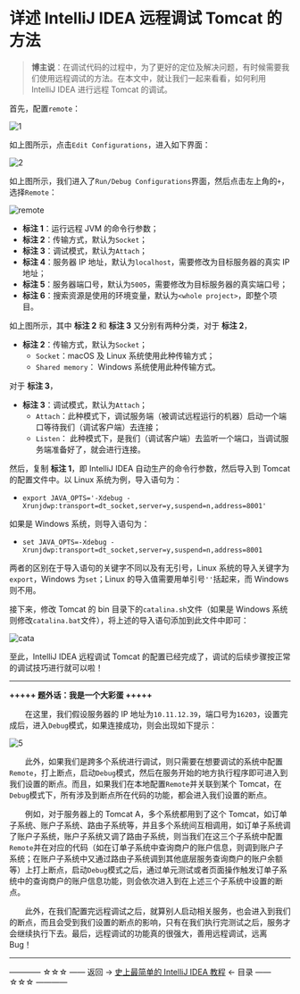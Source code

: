 # 详述 IntelliJ IDEA 远程调试 Tomcat 的方法

> **博主说**：在调试代码的过程中，为了更好的定位及解决问题，有时候需要我们使用远程调试的方法。在本文中，就让我们一起来看看，如何利用 IntelliJ IDEA 进行远程 Tomcat 的调试。

首先，配置`remote`：

![1](http://img.blog.csdn.net/20171111163857328)

如上图所示，点击`Edit Configurations`，进入如下界面：

![2](http://img.blog.csdn.net/20171111164103227)

如上图所示，我们进入了`Run/Debug Configurations`界面，然后点击左上角的`+`，选择`Remote`：

![remote](http://img.blog.csdn.net/20180103164200755)

- **标注 1**：运行远程 JVM 的命令行参数；
- **标注 2**：传输方式，默认为`Socket`；
- **标注 3**：调试模式，默认为`Attach`；
- **标注 4**：服务器 IP 地址，默认为`localhost`，需要修改为目标服务器的真实 IP 地址；
- **标注 5**：服务器端口号，默认为`5005`，需要修改为目标服务器的真实端口号；
- **标注 6**：搜索资源是使用的环境变量，默认为`<whole project>`，即整个项目。

如上图所示，其中 **标注 2** 和 **标注 3** 又分别有两种分类，对于 **标注 2**，

- **标注 2**：传输方式，默认为`Socket`；
  - `Socket`：macOS 及 Linux 系统使用此种传输方式；
  - `Shared memory`： Windows 系统使用此种传输方式。

对于 **标注 3**，

- **标注 3**：调试模式，默认为`Attach`；
  - `Attach`：此种模式下，调试服务端（被调试远程运行的机器）启动一个端口等待我们（调试客户端）去连接；
  - `Listen`： 此种模式下，是我们（调试客户端）去监听一个端口，当调试服务端准备好了，就会进行连接。

然后，复制 **标注 1**，即 IntelliJ IDEA 自动生产的命令行参数，然后导入到 Tomcat 的配置文件中。以 Linux 系统为例，导入语句为：

- `export JAVA_OPTS='-Xdebug -Xrunjdwp:transport=dt_socket,server=y,suspend=n,address=8001'`

如果是 Windows 系统，则导入语句为：

- `set JAVA_OPTS=-Xdebug -Xrunjdwp:transport=dt_socket,server=y,suspend=n,address=8001`

两者的区别在于导入语句的关键字不同以及有无引号，Linux 系统的导入关键字为`export`，Windows 为`set`；Linux 的导入值需要用单引号`''`括起来，而 Windows 则不用。

接下来，修改 Tomcat 的 bin 目录下的`catalina.sh`文件（如果是 Windows 系统则修改`catalina.bat`文件），将上述的导入语句添加到此文件中即可：

![cata](http://img.blog.csdn.net/20180103164534540)

至此，IntelliJ IDEA 远程调试 Tomcat 的配置已经完成了，调试的后续步骤按正常的调试技巧进行就可以啦！


----------

**+++++ 题外话：我是一个大彩蛋 +++++**


　　在这里，我们假设服务器的 IP 地址为`10.11.12.39`，端口号为`16203`，设置完成后，进入`Debug`模式，如果连接成功，则会出现如下提示：

![5](http://img.blog.csdn.net/20171111170443363)

　　此外，如果我们是跨多个系统进行调试，则只需要在想要调试的系统中配置`Remote`，打上断点，启动`Debug`模式，然后在服务开始的地方执行程序即可进入到我们设置的断点。而且，如果我们在本地配置`Remote`并关联到某个 Tomcat，在`Debug`模式下，所有涉及到断点所在代码的功能，都会进入我们设置的断点。

　　例如，对于服务器上的 Tomcat A，多个系统都用到了这个 Tomcat，如订单子系统、账户子系统、路由子系统等，并且多个系统间互相调用，如订单子系统调了账户子系统，账户子系统又调了路由子系统，则当我们在这三个子系统中配置`Remote`并在对应的代码（如在订单子系统中查询商户的账户信息，则调到账户子系统；在账户子系统中又通过路由子系统调到其他底层服务查询商户的账户余额等）上打上断点，启动`Debug`模式之后，通过单元测试或者页面操作触发订单子系统中的查询商户的账户信息功能，则会依次进入到在上述三个子系统中设置的断点。

　　此外，在我们配置完远程调试之后，就算别人启动相关服务，也会进入到我们的断点，而且会受到我们设置的断点的影响，只有在我们执行完测试之后，服务才会继续执行下去。最后，远程调试的功能真的很强大，善用远程调试，远离 Bug！

----------

———— ☆☆☆ —— 返回 -> [史上最简单的 IntelliJ IDEA 教程](https://github.com/guobinhit/intellij-idea-tutorial/blob/master/README.md) <- 目录 —— ☆☆☆ ————
